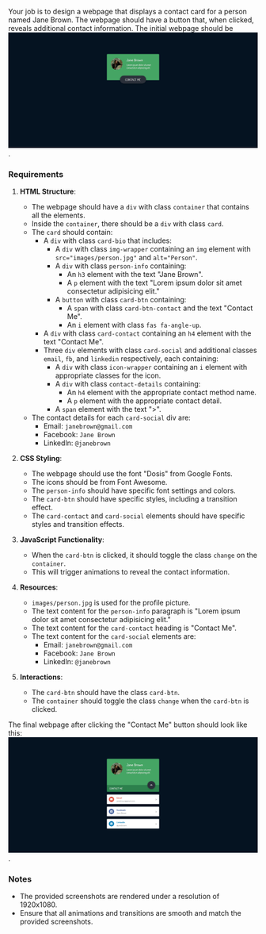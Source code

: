 
Your job is to design a webpage that displays a contact card for a person named Jane Brown. The webpage should have a button that, when clicked, reveals additional contact information. The initial webpage should be ![initial webpage](./_images/origin.png).

### Requirements

1. **HTML Structure**:
    - The webpage should have a `div` with class `container` that contains all the elements.
    - Inside the `container`, there should be a `div` with class `card`.
    - The `card` should contain:
        - A `div` with class `card-bio` that includes:
            - A `div` with class `img-wrapper` containing an `img` element with `src="images/person.jpg"` and `alt="Person"`.
            - A `div` with class `person-info` containing:
                - An `h3` element with the text "Jane Brown".
                - A `p` element with the text "Lorem ipsum dolor sit amet consectetur adipisicing elit."
            - A `button` with class `card-btn` containing:
                - A `span` with class `card-btn-contact` and the text "Contact Me".
                - An `i` element with class `fas fa-angle-up`.
        - A `div` with class `card-contact` containing an `h4` element with the text "Contact Me".
        - Three `div` elements with class `card-social` and additional classes `email`, `fb`, and `linkedin` respectively, each containing:
            - A `div` with class `icon-wrapper` containing an `i` element with appropriate classes for the icon.
            - A `div` with class `contact-details` containing:
                - An `h4` element with the appropriate contact method name.
                - A `p` element with the appropriate contact detail.
            - A `span` element with the text ">".
    - The contact details for each `card-social` div are:
        - Email: `janebrown@gmail.com`
        - Facebook: `Jane Brown`
        - LinkedIn: `@janebrown`

2. **CSS Styling**:
    - The webpage should use the font "Dosis" from Google Fonts.
    - The icons should be from Font Awesome.
    - The `person-info` should have specific font settings and colors.
    - The `card-btn` should have specific styles, including a transition effect.
    - The `card-contact` and `card-social` elements should have specific styles and transition effects.

3. **JavaScript Functionality**:
    - When the `card-btn` is clicked, it should toggle the class `change` on the `container`.
    - This will trigger animations to reveal the contact information.

4. **Resources**:
    - `images/person.jpg` is used for the profile picture.
    - The text content for the `person-info` paragraph is "Lorem ipsum dolor sit amet consectetur adipisicing elit."
    - The text content for the `card-contact` heading is "Contact Me".
    - The text content for the `card-social` elements are:
        - Email: `janebrown@gmail.com`
        - Facebook: `Jane Brown`
        - LinkedIn: `@janebrown`

5. **Interactions**:
    - The `card-btn` should have the class `card-btn`.
    - The `container` should toggle the class `change` when the `card-btn` is clicked.

The final webpage after clicking the "Contact Me" button should look like this: ![after clicking the button](./_images/after_click.png).

### Notes
- The provided screenshots are rendered under a resolution of 1920x1080.
- Ensure that all animations and transitions are smooth and match the provided screenshots.
